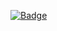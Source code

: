 
[![Badge](https://port-0-rankit-badge-node-m13a9z9a30079128.sel4.cloudtype.app/badge?name=User201)](https://www.gitbal.xyz/main-page)
